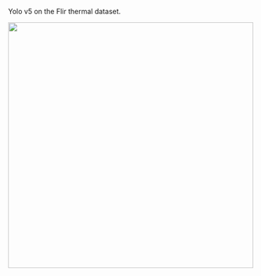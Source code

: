 Yolo v5 on the Flir thermal dataset.

<img src="./run_experiment/car_and_others/pred_pngs/val225.jpg" width="500" height="500">
